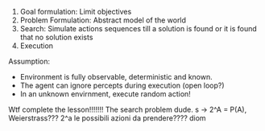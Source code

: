 1. Goal formulation: Limit objectives
2. Problem Formulation: Abstract model of the world
3. Search: Simulate actions sequences till a solution is found or it is found that no solution exists
4. Execution

Assumption:
- Environment is fully observable, deterministic and known.
- The agent can ignore percepts during execution (open loop?)
- In an unknown envirnment, execute random action!

Wtf complete the lesson!!!!!!! The search problem dude.
s -> 2^A = P(A), Weierstrass???
2^a le possibili azioni da prendere???? diom